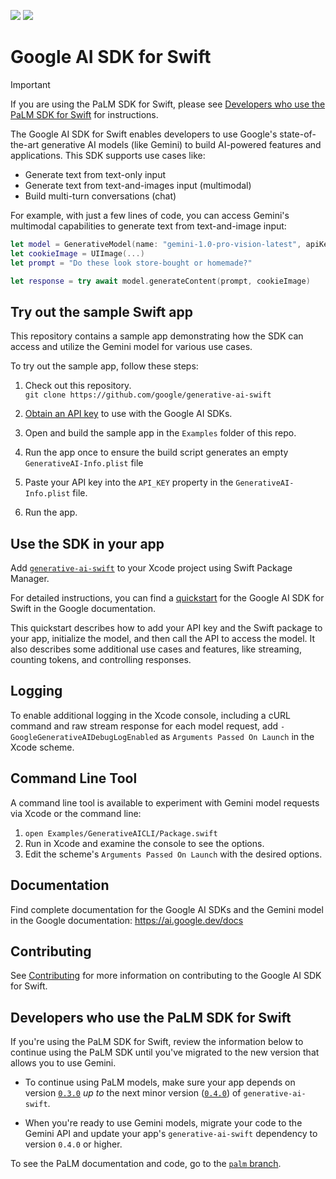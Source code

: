 [![](https://img.shields.io/endpoint?url=https%3A%2F%2Fswiftpackageindex.com%2Fapi%2Fpackages%2Fgoogle%2Fgenerative-ai-swift%2Fbadge%3Ftype%3Dswift-versions)](https://swiftpackageindex.com/google/generative-ai-swift)
[![](https://img.shields.io/endpoint?url=https%3A%2F%2Fswiftpackageindex.com%2Fapi%2Fpackages%2Fgoogle%2Fgenerative-ai-swift%2Fbadge%3Ftype%3Dplatforms)](https://swiftpackageindex.com/google/generative-ai-swift)

# Google AI SDK for Swift

> [!IMPORTANT]
> If you are using the PaLM SDK for Swift, please see [Developers who use the PaLM SDK for Swift](#developers-who-use-the-palm-sdk-for-swift) for instructions.

The Google AI SDK for Swift enables developers to use Google's state-of-the-art generative AI models
(like Gemini) to build AI-powered features and applications. This SDK supports use cases like:
- Generate text from text-only input
- Generate text from text-and-images input (multimodal)
- Build multi-turn conversations (chat)

For example, with just a few lines of code, you can access Gemini's multimodal capabilities to
generate text from text-and-image input:

```swift
let model = GenerativeModel(name: "gemini-1.0-pro-vision-latest", apiKey: "YOUR_API_KEY")
let cookieImage = UIImage(...)
let prompt = "Do these look store-bought or homemade?"

let response = try await model.generateContent(prompt, cookieImage)
```

## Try out the sample Swift app

This repository contains a sample app demonstrating how the SDK can access and utilize the Gemini
model for various use cases.

To try out the sample app, follow these steps:

1.  Check out this repository.\
`git clone https://github.com/google/generative-ai-swift`

1.  [Obtain an API key](https://makersuite.google.com/app/apikey) to use with the Google AI SDKs.

1.  Open and build the sample app in the `Examples` folder of this repo.

1. Run the app once to ensure the build script generates an empty `GenerativeAI-Info.plist` file

1.  Paste your API key into the `API_KEY` property in the `GenerativeAI-Info.plist` file.

1.  Run the app.

## Use the SDK in your app

Add [`generative-ai-swift`](https://github.com/google/generative-ai-swift) to your Xcode project
using Swift Package Manager.

For detailed instructions, you can find a
[quickstart](https://ai.google.dev/tutorials/swift_quickstart) for the Google AI SDK for Swift in the
Google documentation.

This quickstart describes how to add your API key and the Swift package to your app, initialize the
model, and then call the API to access the model. It also describes some additional use cases and
features, like streaming, counting tokens, and controlling responses.

## Logging

To enable additional logging in the Xcode console, including a cURL command and raw stream
response for each model request, add `-GoogleGenerativeAIDebugLogEnabled` as
`Arguments Passed On Launch` in the Xcode scheme.

## Command Line Tool

A command line tool is available to experiment with Gemini model requests via Xcode or the command
line:

1. `open Examples/GenerativeAICLI/Package.swift`
1. Run in Xcode and examine the console to see the options.
1. Edit the scheme's `Arguments Passed On Launch` with the desired options.

## Documentation

Find complete documentation for the Google AI SDKs and the Gemini model in the Google
documentation: https://ai.google.dev/docs

## Contributing

See [Contributing](https://github.com/google/generative-ai-swift/blob/main/docs/CONTRIBUTING.md)
for more information on
contributing to the Google AI SDK for Swift.


## Developers who use the PaLM SDK for Swift

​​If you're using the PaLM SDK for Swift, review the information below to continue
using the PaLM SDK until you've migrated to the new version that allows you to use Gemini.

- To continue using PaLM models, make sure your app depends on version
[`0.3.0`](https://github.com/google/generative-ai-swift/releases/tag/0.3.0)
_up to_ the next minor version
([`0.4.0`](https://github.com/google/generative-ai-swift/releases/tag/0.4.0))
of `generative-ai-swift`.

- When you're ready to use Gemini models, migrate your code to the Gemini API and update your app's
`generative-ai-swift` dependency to version `0.4.0` or higher.

To see the PaLM documentation and code, go to the
[`palm` branch](https://github.com/google/generative-ai-swift/tree/palm).
